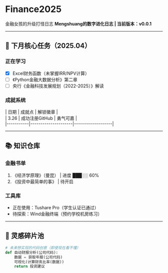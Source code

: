 # Finance2025
金融女孩的升级打怪日志
**Mengshuang的数字进化日志 | 当前版本：v0.0.1**  

---

## 🎯 下月核心任务（2025.04）
### 正在学习
- [x] Excel财务函数（未掌握IRR/NPV计算）  
- [ ] 《Python金融大数据分析》第二章  
- [ ] 央行《金融科技发展规划（2022-2025）》解读  

### 成就系统
| 日期       | 成就点               | 解锁徽章           |  
| 3.26       | 成功注册GitHub       | 勇气可嘉          |  
|-----------|---------------------|-------------------|  

---

## 📚 知识仓库
### 金融书单
1. 《经济学原理》（曼昆） | 进度 ███░░ 60%  
2. 《投资中最简单的事》 | 待开启  

### 工具库
- 正在使用：Tushare Pro（学生认证已通过）  
- 待探索：Wind金融终端（预约学校机房练习）  

---

## 🧠 灵感碎片池
```python
# 未来想实现的代码创意（即使现在看不懂）
def 自动财报分析(公司代码):
    数据 = 获取年报(公司代码)
    可视化(计算财务比率(数据))
    return 投资建议
